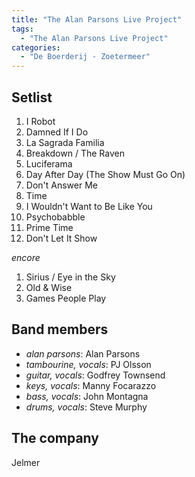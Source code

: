 ```yaml
---
title: "The Alan Parsons Live Project"
tags:
  - "The Alan Parsons Live Project"
categories:
  - "De Boerderij - Zoetermeer"
---
```

Setlist
-------
1. I Robot
1. Damned If I Do
1. La Sagrada Familia
1. Breakdown / The Raven
1. Luciferama
1. Day After Day (The Show Must Go On)
1. Don't Answer Me
1. Time
1. I Wouldn't Want to Be Like You
1. Psychobabble
1. Prime Time
1. Don't Let It Show

_encore_

1. Sirius / Eye in the Sky
1. Old & Wise
1. Games People Play

Band members
------------
* _alan parsons_: Alan Parsons
* _tambourine, vocals_: PJ Olsson
* _guitar, vocals_: Godfrey Townsend
* _keys, vocals_: Manny Focarazzo
* _bass, vocals_: John Montagna
* _drums, vocals_: Steve Murphy

The company
-----------
Jelmer
